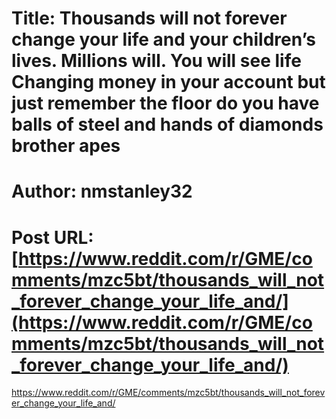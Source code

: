 # Title: Thousands will not forever change your life and your children’s lives. Millions will. You will see life Changing money in your account but just remember the floor do you have balls of steel and hands of diamonds brother apes
# Author: nmstanley32
# Post URL: [https://www.reddit.com/r/GME/comments/mzc5bt/thousands_will_not_forever_change_your_life_and/](https://www.reddit.com/r/GME/comments/mzc5bt/thousands_will_not_forever_change_your_life_and/)


https://www.reddit.com/r/GME/comments/mzc5bt/thousands_will_not_forever_change_your_life_and/